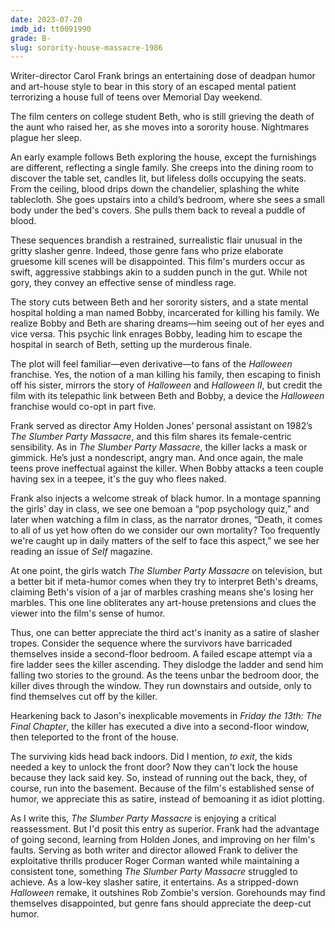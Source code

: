 ```yaml
---
date: 2023-07-20
imdb_id: tt0091990
grade: B-
slug: sorority-house-massacre-1986
---
```


Writer-director Carol Frank brings an entertaining dose of deadpan humor and art-house style to bear in this story of an escaped mental patient terrorizing a house full of teens over Memorial Day weekend.

<!-- end -->

The film centers on college student Beth, who is still grieving the death of the aunt who raised her, as she moves into a sorority house. Nightmares plague her sleep.

An early example follows Beth exploring the house, except the furnishings are different, reflecting a single family. She creeps into the dining room to discover the table set, candles lit, but lifeless dolls occupying the seats. From the ceiling, blood drips down the chandelier, splashing the white tablecloth. She goes upstairs into a child’s bedroom, where she sees a small body under the bed's covers. She pulls them back to reveal a puddle of blood.

These sequences brandish a restrained, surrealistic flair unusual in the gritty slasher genre. Indeed, those genre fans who prize elaborate gruesome kill scenes will be disappointed. This film's murders occur as swift, aggressive stabbings akin to a sudden punch in the gut. While not gory, they convey an effective sense of mindless rage.

The story cuts between Beth and her sorority sisters, and a state mental hospital holding a man named Bobby, incarcerated for killing his family. We realize Bobby and Beth are sharing dreams—him seeing out of her eyes and vice versa. This psychic link enrages Bobby, leading him to escape the hospital in search of Beth, setting up the murderous finale.

The plot will feel familiar—even derivative—to fans of the _Halloween_ franchise. Yes, the notion of a man killing his family, then escaping to finish off his sister, mirrors the story of <span data-imdb-id="tt0077651">_Halloween_</span> and <span data-imdb-id="tt0082495">_Halloween II_</span>, but credit the film with its telepathic link between Beth and Bobby, a device the _Halloween_ franchise would co-opt in <span data-imdb-id="tt0097474">part five</span>.

Frank served as director Amy Holden Jones’ personal assistant on 1982’s <span data-imdb-id="tt0084695">_The Slumber Party Massacre_</span>, and this film shares its female-centric sensibility. As in _The Slumber Party Massacre_, the killer lacks a mask or gimmick. He’s just a nondescript, angry man. And once again, the male teens prove ineffectual against the killer. When Bobby attacks a teen couple having sex in a teepee, it's the guy who flees naked.

Frank also injects a welcome streak of black humor. In a montage spanning the girls’ day in class, we see one bemoan a “pop psychology quiz,” and later when watching a film in class, as the narrator drones, “Death, it comes to all of us yet how often do we consider our own mortality? Too frequently we're caught up in daily matters of the self to face this aspect,” we see her reading an issue of _Self_ magazine.

At one point, the girls watch _The Slumber Party Massacre_ on television, but a better bit if meta-humor comes when they try to interpret Beth's dreams, claiming Beth's vision of a jar of marbles crashing means she's losing her marbles. This one line obliterates any art-house pretensions and clues the viewer into the film's sense of humor.

Thus, one can better appreciate the third act's inanity as a satire of slasher tropes. Consider the sequence where the survivors have barricaded themselves inside a second-floor bedroom. A failed escape attempt via a fire ladder sees the killer ascending. They dislodge the ladder and send him falling two stories to the ground. As the teens unbar the bedroom door, the killer dives through the window. They run downstairs and outside, only to find themselves cut off by the killer.

Hearkening back to Jason's inexplicable movements in <span data-imdb-id="tt0087298">_Friday the 13th: The Final Chapter_</span>, the killer has executed a dive into a second-floor window, then teleported to the front of the house.

The surviving kids head back indoors. Did I mention, _to exit_, the kids needed a key to unlock the front door? Now they can't lock the house because they lack said key. So, instead of running out the back, they, of course, run into the basement. Because of the film's established sense of humor, we appreciate this as satire, instead of bemoaning it as idiot plotting.

As I write this, _The Slumber Party Massacre_ is enjoying a critical reassessment. But I'd posit this entry as superior. Frank had the advantage of going second, learning from Holden Jones, and improving on her film's faults. Serving as both writer and director allowed Frank to deliver the exploitative thrills producer Roger Corman wanted while maintaining a consistent tone, something _The Slumber Party Massacre_ struggled to achieve. As a low-key slasher satire, it entertains. As a stripped-down _Halloween_ remake, it outshines <span data-imdb-id="tt0373883">Rob Zombie's version</span>. Gorehounds may find themselves disappointed, but genre fans should appreciate the deep-cut humor.
